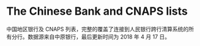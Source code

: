 # The Chinese Bank and CNAPS lists
中国地区银行及 CNAPS 列表，完整的覆盖了连接到人民银行跨行清算系统的所有分行。数据源来自中原银行，最后更新时间为 2018 年 4 月 17 日。
